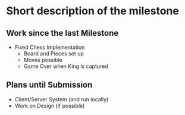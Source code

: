 # Short description of the milestone #
## Work since the last Milestone ##
- Fixed Chess Implementation
  - Board and Pieces set up
  - Moves possible
  - Game Over when King is captured

## Plans until Submission ##
- Client/Server System (and run locally)
- Work on Design (if possible)
